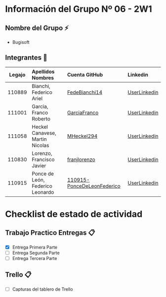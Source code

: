 ﻿# Información del Grupo Nº 06 - 2W1


## Nombre del Grupo :zap:

* Bugisoft


## Integrantes :busts_in_silhouette:

| Legajo| Apellidos Nombres  | Cuenta GitHub | Linkedin
| :------: | :-------- | :-------- | :-------- |
| 110889 | Bianchi, Federico Ariel |[FedeBianchi14](https://github.com/FedeBianchi14)|[UserLinkedin](https://ar.linkedin.com/)|
| 111001 | Garcia, Franco Roberto |[GarciaFranco](https://github.com/GarciaFranco)|[UserLinkedin](https://ar.linkedin.com/)|
| 111058 | Heckel Canavese, Martin Nicolas |[MHeckel294](https://github.com/MHeckel294)|[UserLinkedin](https://ar.linkedin.com/)|
| 110830 | Lorenzo, Francisco Javier |[franjlorenzo](https://github.com/franjlorenzo)|[UserLinkedin](https://ar.linkedin.com/)|
| 110915 | Ponce de León, Federico Leonardo |[110915-PonceDeLeonFederico](https://github.com/xxxx)|[UserLinkedin](https://ar.linkedin.com/)|


# Checklist de estado de actividad

## Trabajo Practico Entregas :clipboard:
- [x] Entrega Primera Parte
- [ ] Entrega Segunda Parte
- [ ] Entrega Tercera Parte

## Trello :clipboard:
- [ ] Capturas del tablero de Trello

